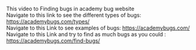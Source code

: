 This video to Finding bugs in academy bug website        
 Navigate to this link to see the different types of bugs:
 https://academybugs.com/types/         
 Navigate to this Link to see examples of bugs:
   https://academybugs.com/          
 Navigate to this Link and try to find as much bugs as you could :
   https://academybugs.com/find-bugs/
